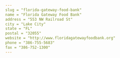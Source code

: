 ```yaml
---
slug = "florida-gateway-food-bank"
name = "Florida Gateway Food Bank"
address = "553 NW Railroad St"
city = "Lake City"
state = "FL"
postal = "32055"
website = "http://www.floridagatewayfoodbank.org"
phone = "386-755-5683"
fax = "386-752-1300"
---
```


